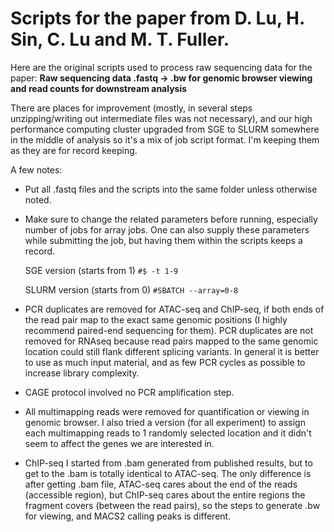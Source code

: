 # Scripts for the paper from D. Lu, H. Sin, C. Lu and M. T. Fuller.

Here are the original scripts used to process raw sequencing data for the paper:
**Raw sequencing data .fastq -> .bw for genomic browser viewing and read counts for downstream analysis**

There are places for improvement (mostly, in several steps unzipping/writing out intermediate files was not necessary), and our high performance computing cluster upgraded from SGE to SLURM somewhere in the middle of analysis so it's a mix of job script format. I'm keeping them as they are for record keeping. 

A few notes:
- Put all .fastq files and the scripts into the same folder unless otherwise noted.
- Make sure to change the related parameters before running, especially number of jobs for array jobs. One can also supply these parameters while submitting the job, but having them within the scripts keeps a record.

    SGE version (starts from 1)
    `#$ -t 1-9`

    SLURM version (starts from 0)
    `#SBATCH --array=0-8`

- PCR duplicates are removed for ATAC-seq and ChIP-seq, if both ends of the read pair map to the exact same genomic positions (I highly recommend paired-end sequencing for them). PCR duplicates are not removed for RNAseq because read pairs mapped to the same genomic location could still flank different splicing variants. In general it is better to use as much input material, and as few PCR cycles as possible to increase library complexity.

- CAGE protocol involved no PCR amplification step. 

- All multimapping reads were removed for quantification or viewing in genomic browser. I also tried a version (for all experiment) to assign each multimapping reads to 1 randomly selected location and it didn't seem to affect the genes we are interested in. 

- ChIP-seq I started from .bam generated from published results, but to get to the .bam is totally identical to ATAC-seq. The only difference is after getting .bam file, ATAC-seq cares about the end of the reads (accessible region), but ChIP-seq cares about the entire regions the fragment covers (between the read pairs), so the steps to generate .bw for viewing, and MACS2 calling peaks is different. 
